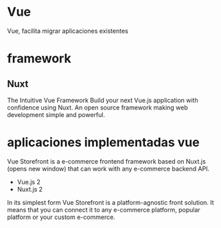 # Vue

Vue, facilita migrar aplicaciones existentes

# framework

## Nuxt 

The Intuitive Vue Framework
Build your next Vue.js application with confidence using Nuxt.
An open source framework making web development simple and powerful.

# aplicaciones implementadas vue

Vue Storefront is a e-commerce frontend framework based on Nuxt.js (opens new window) that can work with any e-commerce backend API. 

- Vue.js 2
- Nuxt.js 2


In its simplest form Vue Storefront is a platform-agnostic front solution. It means that you can connect it to any e-commerce platform, popular platform or your custom e-commerce. 

